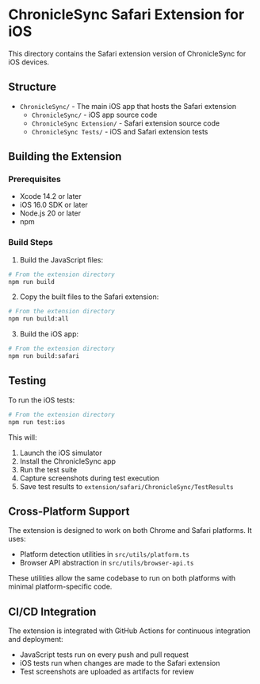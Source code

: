 # ChronicleSync Safari Extension for iOS

This directory contains the Safari extension version of ChronicleSync for iOS devices.

## Structure

- `ChronicleSync/` - The main iOS app that hosts the Safari extension
  - `ChronicleSync/` - iOS app source code
  - `ChronicleSync Extension/` - Safari extension source code
  - `ChronicleSync Tests/` - iOS and Safari extension tests

## Building the Extension

### Prerequisites

- Xcode 14.2 or later
- iOS 16.0 SDK or later
- Node.js 20 or later
- npm

### Build Steps

1. Build the JavaScript files:

```bash
# From the extension directory
npm run build
```

2. Copy the built files to the Safari extension:

```bash
# From the extension directory
npm run build:all
```

3. Build the iOS app:

```bash
# From the extension directory
npm run build:safari
```

## Testing

To run the iOS tests:

```bash
# From the extension directory
npm run test:ios
```

This will:
1. Launch the iOS simulator
2. Install the ChronicleSync app
3. Run the test suite
4. Capture screenshots during test execution
5. Save test results to `extension/safari/ChronicleSync/TestResults`

## Cross-Platform Support

The extension is designed to work on both Chrome and Safari platforms. It uses:

- Platform detection utilities in `src/utils/platform.ts`
- Browser API abstraction in `src/utils/browser-api.ts`

These utilities allow the same codebase to run on both platforms with minimal platform-specific code.

## CI/CD Integration

The extension is integrated with GitHub Actions for continuous integration and deployment:

- JavaScript tests run on every push and pull request
- iOS tests run when changes are made to the Safari extension
- Test screenshots are uploaded as artifacts for review